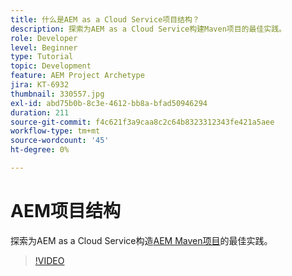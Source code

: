 ```yaml
---
title: 什么是AEM as a Cloud Service项目结构？
description: 探索为AEM as a Cloud Service构建Maven项目的最佳实践。
role: Developer
level: Beginner
type: Tutorial
topic: Development
feature: AEM Project Archetype
jira: KT-6932
thumbnail: 330557.jpg
exl-id: abd75b0b-8c3e-4612-bb8a-bfad50946294
duration: 211
source-git-commit: f4c621f3a9caa8c2c64b8323312343fe421a5aee
workflow-type: tm+mt
source-wordcount: '45'
ht-degree: 0%

---
```


# AEM项目结构

探索为AEM as a Cloud Service构造[AEM Maven项目](https://experienceleague.adobe.com/docs/experience-manager-cloud-service/implementing/developing/aem-project-content-package-structure.html?lang=zh-Hans#developing)的最佳实践。

>[!VIDEO](https://video.tv.adobe.com/v/330557?quality=12&learn=on)
